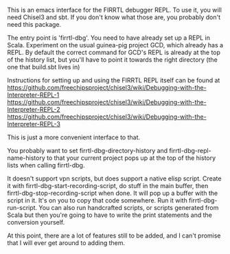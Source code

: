 This is an emacs interface for the FIRRTL debugger REPL.  To use
it, you will need Chisel3 and sbt.  If you don't know what those
are, you probably don't need this package.

The entry point is 'firrtl-dbg'.  You need to have already set up a
REPL in Scala.  Experiment on the usual guinea-pig project GCD, which
already has a REPL.  By default the correct command for GCD's REPL is
already at the top of the history list, but you'll have to point it
towards the right directory (the one that build.sbt lives in)

Instructions for setting up and using the FIRRTL REPL itself can be
found at
https://github.com/freechipsproject/chisel3/wiki/Debugging-with-the-Interpreter-REPL-1
https://github.com/freechipsproject/chisel3/wiki/Debugging-with-the-Interpreter-REPL-2
https://github.com/freechipsproject/chisel3/wiki/Debugging-with-the-Interpreter-REPL-3

This is just a more convenient interface to that.

You probably want to set firrtl-dbg-directory-history and
firrtl-dbg-repl-name-history to that your current project pops up
at the top of the history lists when calling firrtl-dbg.

It doesn't support vpn scripts, but does support a native elisp
script.  Create it with firrtl-dbg-start-recording-script, do stuff
in the main buffer, then firrtl-dbg-stop-recording-script when
done.  It will pop up a buffer with the script in it.  It's on you
to copy that code somewhere.  Run it with firrtl-dbg-run-script.
You can also run handcrafted scripts, or scripts generated from
Scala but then you're going to have to write the print statements
and the conversion yourself.

At this point, there are a lot of features still to be added, and I
can't promise that I will ever get around to adding them.
